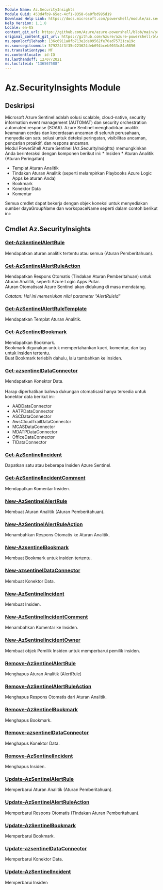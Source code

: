 ```yaml
---
Module Name: Az.SecurityInsights
Module Guid: 453d4fb9-65ec-4cf1-8358-6a0fbd995d19
Download Help Link: https://docs.microsoft.com/powershell/module/az.securityinsights
Help Version: 1.1.0
Locale: en-US
content_git_url: https://github.com/Azure/azure-powershell/blob/main/src/SecurityInsights/SecurityInsights/help/Az.SecurityInsights.md
original_content_git_url: https://github.com/Azure/azure-powershell/blob/main/src/SecurityInsights/SecurityInsights/help/Az.SecurityInsights.md
ms.openlocfilehash: 136c6911a8fb713e2de09562fe70ad75721ca19c
ms.sourcegitcommit: 579224f3f35e223624deb694bceb0033c84a5856
ms.translationtype: MT
ms.contentlocale: id-ID
ms.lasthandoff: 12/07/2021
ms.locfileid: "136567588"
---
```

# Az.SecurityInsights Module
## Deskripsi
Microsoft Azure Sentinel adalah solusi scalable, cloud-native, security information event management (AUTOMAT) dan security orchestration automated response (SOAR). Azure Sentinel menghadirkan analitik keamanan cerdas dan kecerdasan ancaman di seluruh perusahaan, menyediakan satu solusi untuk deteksi peringatan, visibilitas ancaman, pencarian proaktif, dan respons ancaman.<br/> Modul PowerShell Azure Sentinel (Az.SecurityInsights) memungkinkan Anda berinteraksi dengan komponen berikut ini: * Insiden * Aturan Analitik (Aturan Peringatan)
* Templat Aturan Analitik
* Tindakan Aturan Analitik (seperti melampirkan Playbooks Azure Logic Apps ke aturan Anda)
* Bookmark
* Konektor Data
* Komentar

Semua cmdlet dapat bekerja dengan objek koneksi untuk menyediakan sumber dayaGroupName dan workspaceName seperti dalam contoh berikut ini:

## Cmdlet Az.SecurityInsights
### [Get-AzSentinelAlertRule](Get-AzSentinelAlertRule.md)
Mendapatkan aturan analitik tertentu atau semua (Aturan Pemberitahuan).

### [Get-AzSentinelAlertRuleAction](Get-AzSentinelAlertRuleAction.md)
Mendapatkan Respons Otomatis (Tindakan Aturan Pemberitahuan) untuk Aturan Analitik, seperti Azure Logic Apps Putar.<br/>
Aturan Otomatisasi Azure Sentinel akan didukung di masa mendatang.

*Catatan: Hal ini memerlukan nilai parameter "AlertRuleId"*

### [Get-AzSentinelAlertRuleTemplate](Get-AzSentinelAlertRuleTemplate.md)
Mendapatkan Templat Aturan Analitik.

### [Get-AzSentinelBookmark](Get-AzSentinelBookmark.md)
Mendapatkan Bookmark. <br/>
Bookmark digunakan untuk mempertahankan kueri, komentar, dan tag untuk insiden tertentu.<br/>
Buat Bookmark terlebih dahulu, lalu tambahkan ke insiden.

### [Get-azsentinelDataConnector](Get-AzSentinelDataConnector.md)
Mendapatkan Konektor Data. <br/><br/>
Harap diperhatikan bahwa dukungan otomatisasi hanya tersedia untuk konektor data berikut ini:
* AADDataConnector
* AATPDataConnector
* ASCDataConnector
* AwsCloudTrailDataConnector
* MCASDataConnector
* MDATPDataConnector
* OfficeDataConnector
* TIDataConnector

### [Get-AzSentinelIncident](Get-AzSentinelIncident.md)
Dapatkan satu atau beberapa Insiden Azure Sentinel.

### [Get-AzSentinelIncidentComment](Get-AzSentinelIncidentComment.md)
Mendapatkan Komentar Insiden.

### [New-AzSentinelAlertRule](New-AzSentinelAlertRule.md)
Membuat Aturan Analitik (Aturan Pemberitahuan).

### [New-AzSentinelAlertRuleAction](New-AzSentinelAlertRuleAction.md)
Menambahkan Respons Otomatis ke Aturan Analitik.

### [New-AzsentinelBookmark](New-AzSentinelBookmark.md)
Membuat Bookmark untuk insiden tertentu.<br/>

### [New-azsentinelDataConnector](New-AzSentinelDataConnector.md)
Membuat Konektor Data.

### [New-AzSentinelIncident](New-AzSentinelIncident.md)
Membuat Insiden.

### [New-AzSentinelIncidentComment](New-AzSentinelIncidentComment.md)
Menambahkan Komentar ke Insiden.

### [New-AzSentinelIncidentOwner](New-AzSentinelIncidentOwner.md)
Membuat objek Pemilik Insiden untuk memperbarui pemilik insiden.

### [Remove-AzSentinelAlertRule](Remove-AzSentinelAlertRule.md)
Menghapus Aturan Analitik (AlertRule)

### [Remove-AzSentinelAlertRuleAction](Remove-AzSentinelAlertRuleAction.md)
Menghapus Respons Otomatis dari Aturan Analitik.

### [Remove-AzSentinelBookmark](Remove-AzSentinelBookmark.md)
Menghapus Bookmark.

### [Remove-azsentinelDataConnector](Remove-AzSentinelDataConnector.md)
Menghapus Konektor Data.

### [Remove-AzSentinelIncident](Remove-AzSentinelIncident.md)
Menghapus Insiden.

### [Update-AzSentinelAlertRule](Update-AzSentinelAlertRule.md)
Memperbarui Aturan Analitik (Aturan Pemberitahuan).

### [Update-AzSentinelAlertRuleAction](Update-AzSentinelAlertRuleAction.md)
Memperbarui Respons Otomatis (Tindakan Aturan Pemberitahuan).

### [Update-AzSentinelBookmark](Update-AzSentinelBookmark.md)
Memperbarui Bookmark.

### [Update-azsentinelDataConnector](Update-AzSentinelDataConnector.md)
Memperbarui Konektor Data.

### [Update-AzSentinelIncident](Update-AzSentinelIncident.md)
Memperbarui Insiden

